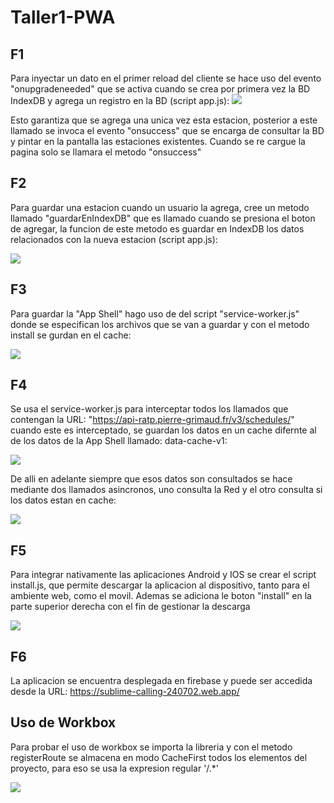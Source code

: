 # Taller1-PWA
## F1
Para inyectar un dato en el primer reload del cliente se hace uso del evento "onupgradeneeded" que se activa cuando se crea por primera vez la BD IndexDB y agrega un registro en la BD (script app.js):
![](https://github.com/nlemarodriguez/Taller1-PWA/blob/master/static/f1_1.png)

Esto garantiza que se agrega una unica vez esta estacion, posterior a este llamado se invoca el evento "onsuccess" que se encarga de consultar la BD y pintar en la pantalla las estaciones existentes. Cuando se re cargue la pagina solo se llamara el metodo "onsuccess"

## F2
Para guardar una estacion cuando un usuario la agrega, cree un metodo llamado "guardarEnIndexDB" que es llamado cuando se presiona el boton de agregar, la funcion de este metodo es guardar en IndexDB los datos relacionados con la nueva estacion (script app.js):

![](https://github.com/nlemarodriguez/Taller1-PWA/blob/master/static/f2.png)

## F3
Para guardar la "App Shell" hago uso de del script "service-worker.js" donde se especifican los archivos que se van a guardar y con el metodo install se gurdan en el cache:

![](https://github.com/nlemarodriguez/Taller1-PWA/blob/master/static/f3_1.png)

## F4
Se usa el service-worker.js para interceptar todos los llamados que contengan la URL: "https://api-ratp.pierre-grimaud.fr/v3/schedules/" cuando este es interceptado, se guardan los datos en un cache difernte al de los datos de la App Shell llamado: data-cache-v1:

![](https://github.com/nlemarodriguez/Taller1-PWA/blob/master/static/f4.png)

De alli en adelante siempre que esos datos son consultados se hace mediante dos llamados asincronos, uno consulta la Red y el otro consulta si los datos estan en cache:

![](https://github.com/nlemarodriguez/Taller1-PWA/blob/master/static/f4_1.png)

## F5
Para integrar nativamente las aplicaciones Android y IOS se crear el script install.js, que permite descargar la aplicacion al dispositivo, tanto para el ambiente web, como el movil. Ademas se adiciona le boton "install" en la parte superior derecha con el fin de gestionar la descarga

![](https://github.com/nlemarodriguez/Taller1-PWA/blob/master/static/f5.png)

## F6
La aplicacion se encuentra desplegada en firebase y puede ser accedida desde la URL: https://sublime-calling-240702.web.app/

## Uso de Workbox
Para probar el uso de workbox se importa la libreria y con el metodo registerRoute se almacena en modo CacheFirst todos los elementos del proyecto, para eso se usa la expresion regular '/.*'

![](https://github.com/nlemarodriguez/Taller1-PWA/blob/master/static/workbox.png)
